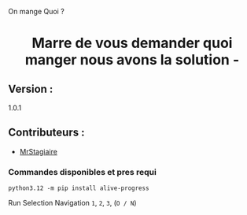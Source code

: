 On mange Quoi ?
<h1 align="center">Marre de vous demander quoi manger nous avons la solution -</h1>


<h2>
Version :
</h2>

1.0.1

<h2>
Contributeurs :
</h2>

<ul>
  <li>
    <a href="https://github.com/MrStagiaire">MrStagiaire</a>
  </li>
</ul>


### Commandes disponibles et pres requi

`python3.12 -m pip install alive-progress`

Run
Selection Navigation `1`, `2`, `3`, (`O / N`)
